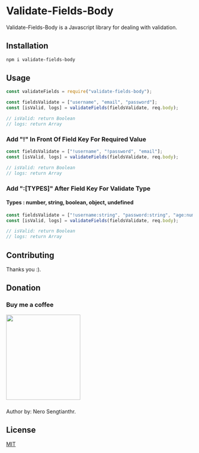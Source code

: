 # Validate-Fields-Body

Validate-Fields-Body is a Javascript library for dealing with validation.

## Installation

```bash
npm i validate-fields-body
```

## Usage

```javascript
const validateFields = require("validate-fields-body");

const fieldsValidate = ["username", "email", "password"];
const [isValid, logs] = validateFields(fieldsValidate, req.body);

// isValid: return Boolean
// logs: return Array
```

### Add "!" In Front Of Field Key For Required Value

```javascript
const fieldsValidate = ["!username", "!password", "email"];
const [isValid, logs] = validateFields(fieldsValidate, req.body);

// isValid: return Boolean
// logs: return Array
```

### Add ":[TYPES]" After Field Key For Validate Type

#### Types : number, string, boolean, object, undefined

```javascript
const fieldsValidate = ["!username:string", "password:string", "age:number"];
const [isValid, logs] = validateFields(fieldsValidate, req.body);

// isValid: return Boolean
// logs: return Array
```

## Contributing

Thanks you :).

## Donation

### Buy me a coffee

<img src="https://user-images.githubusercontent.com/79690698/217761482-40e56be0-40b6-44c6-a346-7cf09c88bfd5.png" width="200" height="230" />

###

Author by: Nero Sengtianthr.

## License

[MIT](https://choosealicense.com/licenses/mit/)
